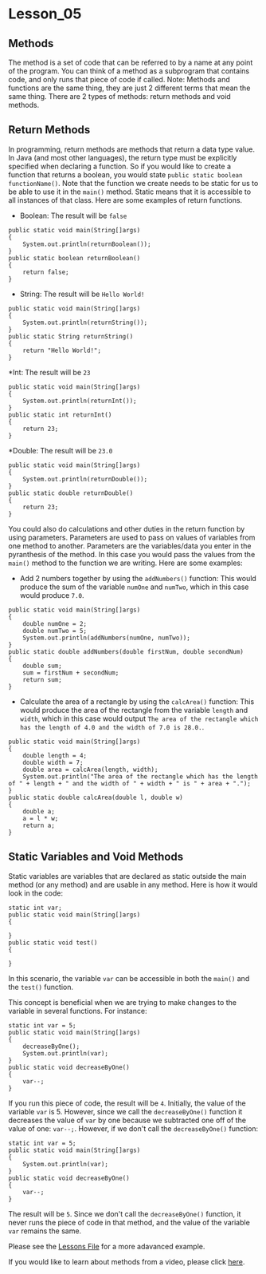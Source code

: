 # Lesson_05 #

## Methods ##
The method is a set of code that can be referred to by a name at any point of the program. You can think of a method as a subprogram that contains code, and only runs that piece of code if called. Note: Methods and functions are the same thing, they are just 2 different terms that mean the same thing.
There are 2 types of methods: return methods and void methods. 

## Return Methods ##
In programming, return methods are methods that return a data type value. In Java (and most other languages), the return type must be explicitly specified when declaring a function. 
So if you would like to create a function that returns a boolean, you would state ```public static boolean functionName()```. Note that the function we create needs to be static for us to be able to use it in the ```main()``` method. Static means that it is accessible to all instances of that class.  Here are some examples of return functions.
* Boolean: The result will be ```false```
```
public static void main(String[]args)
{
	System.out.println(returnBoolean());
}
public static boolean returnBoolean()
{
	return false;
}
```
* String: The result will be ```Hello World!```
```
public static void main(String[]args)
{
	System.out.println(returnString());
}
public static String returnString()
{
	return "Hello World!";
}
```
*Int: The result will be ```23```
```
public static void main(String[]args)
{
	System.out.println(returnInt());
}
public static int returnInt()
{
	return 23;
}
```
*Double: The result will be ```23.0```
```
public static void main(String[]args)
{
	System.out.println(returnDouble());
}
public static double returnDouble()
{
	return 23;
}
```

You could also do calculations and other duties in the return function by using parameters. Parameters are used to pass on values of variables from one method to another. Parameters are the variables/data you enter in the pyranthesis of the method. In this case you would pass the values from the ```main()``` method to the function we are writing. Here are some examples:
* Add 2 numbers together by using the ```addNumbers()``` function: This would produce the sum of the variable ```numOne``` and ```numTwo```, which in this case would produce ```7.0```. 
```
public static void main(String[]args)
{
	double numOne = 2;
	double numTwo = 5;
	System.out.println(addNumbers(numOne, numTwo));
}
public static double addNumbers(double firstNum, double secondNum)
{
	double sum; 
	sum = firstNum + secondNum;
	return sum;
}
```
* Calculate the area of a rectangle by using the ```calcArea()``` function: This would produce the area of the rectangle from the variable ```length``` and ```width```, which in this case would output ```The area of the rectangle which has the length of 4.0 and the width of 7.0 is 28.0.```.
```
public static void main(String[]args)
{
	double length = 4;
	double width = 7;
	double area = calcArea(length, width);
	System.out.println("The area of the rectangle which has the length of " + length + " and the width of " + width + " is " + area + ".");
}
public static double calcArea(double l, double w)
{
	double a; 
	a = l * w;
	return a;
}
```

## Static Variables and Void Methods ##
Static variables are variables that are declared as static outside the main method (or any method) and are usable in any method. Here is how it would look in the code:
```
static int var;
public static void main(String[]args)
{

}
public static void test()
{

}
```
In this scenario, the variable ```var``` can be accessible in both the ```main()``` and the ```test()``` function.

This concept is beneficial when we are trying to make changes to the variable in several functions. For instance:
```
static int var = 5;
public static void main(String[]args)
{
	decreaseByOne();
	System.out.println(var);
}
public static void decreaseByOne()
{
	var--;
}
```
If you run this piece of code, the result will be ```4```. Initially, the value of the variable ```var``` is 5. However, since we call the ```decreaseByOne()``` function it decreases the value of ```var``` by one because we subtracted one off of the value of one: ```var--;```.
However, if we don't call the ```decreaseByOne()``` function:
```
static int var = 5;
public static void main(String[]args)
{
	System.out.println(var);
}
public static void decreaseByOne()
{
	var--;
}
```
The result will be ```5```. Since we don't call the ```decreaseByOne()``` function, it never runs the piece of code in that method, and the value of the variable ```var``` remains the same.

Please see the [Lessons File](https://github.com/MillenniumFalcons/FRC_Java_Tutorials/blob/master/Lesson_05/VoidFunctions/Lessons/voidFunctions.java) for a more adavanced example.

If you would like to learn about methods from a video, please click [here](https://youtu.be/eBodvWUy2NQ).

